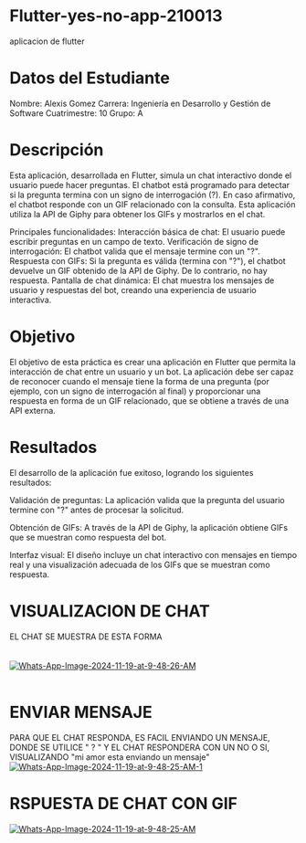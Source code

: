 # Flutter-yes-no-app-210013
aplicacion de flutter

# Datos del Estudiante
Nombre: Alexis Gomez
Carrera: Ingeniería en Desarrollo y Gestión de Software
Cuatrimestre: 10
Grupo: A

# Descripción
Esta aplicación, desarrollada en Flutter, simula un chat interactivo donde el usuario puede hacer preguntas. El chatbot está programado para detectar si la pregunta termina con un signo de interrogación (?). En caso afirmativo, el chatbot responde con un GIF relacionado con la consulta. Esta aplicación utiliza la API de Giphy para obtener los GIFs y mostrarlos en el chat.

Principales funcionalidades:
Interacción básica de chat: El usuario puede escribir preguntas en un campo de texto.
Verificación de signo de interrogación: El chatbot valida que el mensaje termine con un "?".
Respuesta con GIFs: Si la pregunta es válida (termina con "?"), el chatbot devuelve un GIF obtenido de la API de Giphy. De lo contrario, no hay respuesta.
Pantalla de chat dinámica: El chat muestra los mensajes de usuario y respuestas del bot, creando una experiencia de usuario interactiva.

# Objetivo
El objetivo de esta práctica es crear una aplicación en Flutter que permita la interacción de chat entre un usuario y un bot. La aplicación debe ser capaz de reconocer cuando el mensaje tiene la forma de una pregunta (por ejemplo, con un signo de interrogación al final) y proporcionar una respuesta en forma de un GIF relacionado, que se obtiene a través de una API externa.

# Resultados
El desarrollo de la aplicación fue exitoso, logrando los siguientes resultados:

Validación de preguntas: La aplicación valida que la pregunta del usuario termine con "?" antes de procesar la solicitud.

Obtención de GIFs: A través de la API de Giphy, la aplicación obtiene GIFs que se muestran como respuesta del bot.

Interfaz visual: El diseño incluye un chat interactivo con mensajes en tiempo real y una visualización adecuada de los GIFs que se muestran como respuesta.



# VISUALIZACION DE CHAT
EL CHAT SE MUESTRA DE ESTA FORMA <br><br><br>
<a href="https://ibb.co/gt76hFt"><img src="https://i.ibb.co/9yvGS3y/Whats-App-Image-2024-11-19-at-9-48-26-AM.jpg" alt="Whats-App-Image-2024-11-19-at-9-48-26-AM" border="0"></a><br /><a target='_blank' href='https://es.imgbb.com/'></a><br />


# ENVIAR MENSAJE
PARA QUE EL CHAT RESPONDA, ES FACIL ENVIANDO UN MENSAJE, DONDE SE UTILICE " ? " Y EL CHAT RESPONDERA CON UN NO O SI, VISUALIZANDO "mi amor esta enviando un mensaje"
<a href="https://ibb.co/PMZmNhK"><img src="https://i.ibb.co/m0CDGqk/Whats-App-Image-2024-11-19-at-9-48-25-AM-1.jpg" alt="Whats-App-Image-2024-11-19-at-9-48-25-AM-1" border="0"></a>


# RSPUESTA DE CHAT CON GIF
<a href="https://ibb.co/ccHqkrM"><img src="https://i.ibb.co/Z6P9GMt/Whats-App-Image-2024-11-19-at-9-48-25-AM.jpg" alt="Whats-App-Image-2024-11-19-at-9-48-25-AM" border="0"></a>


